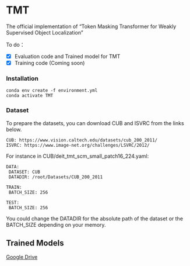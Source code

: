 # TMT
The official implementation of “Token Masking Transformer for Weakly Supervised Object Localization”

To do：
- [x] Evaluation code and Trained model for TMT
- [x] Training code (Coming soon)

### Installation
```
conda env create -f environment.yml
conda activate TMT
```
### Dataset
To prepare the datasets, you can download CUB and ISVRC from the links below. 
```
CUB: https://www.vision.caltech.edu/datasets/cub_200_2011/
ISVRC: https://www.image-net.org/challenges/LSVRC/2012/
```

For instance in CUB/deit_tmt_scm_small_patch16_224.yaml:
```
DATA:
 DATASET: CUB
 DATADIR: /root/Datasets/CUB_200_2011

TRAIN:
 BATCH_SIZE: 256

TEST:
 BATCH_SIZE: 256
```
You could change the DATADIR for the absolute path of the dataset or the BATCH_SIZE depending on your memory.

## Trained Models
[Google Drive](https://drive.google.com/drive/folders/1S4aXhPRpOmQjIop7tkZxC5FD-hkXBHbj?usp=drive_link)
